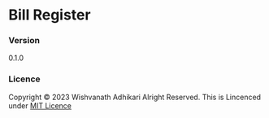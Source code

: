 # Bill Register
### Version
0.1.0
### Licence
Copyright &copy; 2023 Wishvanath Adhikari Alright Reserved.
This is Lincenced under [MIT Licence](Licence.txt)